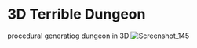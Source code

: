 # 3D Terrible Dungeon
procedural generatiog dungeon in 3D ![Screenshot_145](https://user-images.githubusercontent.com/28998924/126150919-da70adbd-e6d4-404d-8476-93229a83a84b.png)

